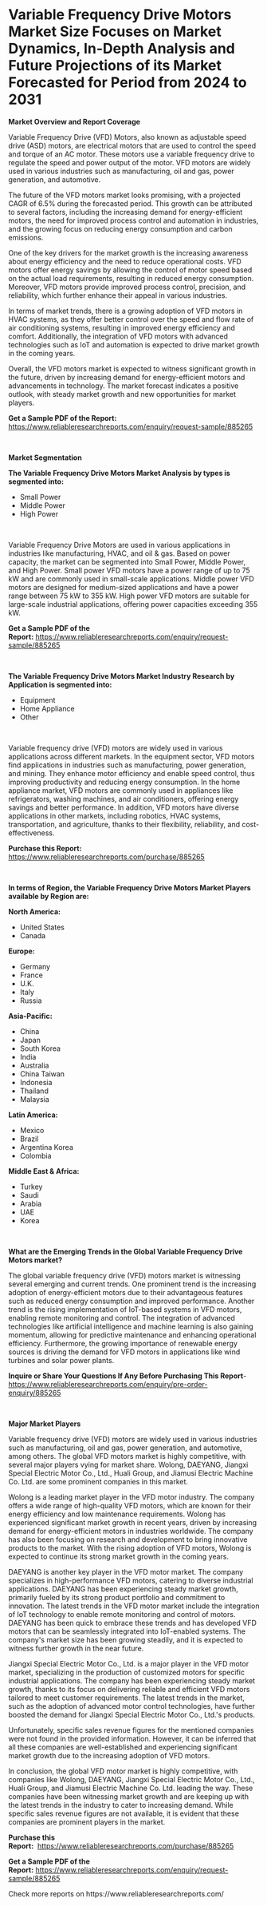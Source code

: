 <p><h1>Variable Frequency Drive Motors Market Size Focuses on Market Dynamics, In-Depth Analysis and Future Projections of its Market Forecasted for Period from 2024 to 2031</h1></p><p><strong>Market Overview and Report Coverage</strong></p>
<p><p>Variable Frequency Drive (VFD) Motors, also known as adjustable speed drive (ASD) motors, are electrical motors that are used to control the speed and torque of an AC motor. These motors use a variable frequency drive to regulate the speed and power output of the motor. VFD motors are widely used in various industries such as manufacturing, oil and gas, power generation, and automotive.</p><p>The future of the VFD motors market looks promising, with a projected CAGR of 6.5% during the forecasted period. This growth can be attributed to several factors, including the increasing demand for energy-efficient motors, the need for improved process control and automation in industries, and the growing focus on reducing energy consumption and carbon emissions.</p><p>One of the key drivers for the market growth is the increasing awareness about energy efficiency and the need to reduce operational costs. VFD motors offer energy savings by allowing the control of motor speed based on the actual load requirements, resulting in reduced energy consumption. Moreover, VFD motors provide improved process control, precision, and reliability, which further enhance their appeal in various industries.</p><p>In terms of market trends, there is a growing adoption of VFD motors in HVAC systems, as they offer better control over the speed and flow rate of air conditioning systems, resulting in improved energy efficiency and comfort. Additionally, the integration of VFD motors with advanced technologies such as IoT and automation is expected to drive market growth in the coming years.</p><p>Overall, the VFD motors market is expected to witness significant growth in the future, driven by increasing demand for energy-efficient motors and advancements in technology. The market forecast indicates a positive outlook, with steady market growth and new opportunities for market players.</p></p>
<p><strong>Get a Sample PDF of the Report:</strong> <a href="https://www.reliableresearchreports.com/enquiry/request-sample/885265">https://www.reliableresearchreports.com/enquiry/request-sample/885265</a></p>
<p>&nbsp;</p>
<p><strong>Market Segmentation</strong></p>
<p><strong>The Variable Frequency Drive Motors Market Analysis by types is segmented into:</strong></p>
<p><ul><li>Small Power</li><li>Middle Power</li><li>High Power</li></ul></p>
<p>&nbsp;</p>
<p><p>Variable Frequency Drive Motors are used in various applications in industries like manufacturing, HVAC, and oil & gas. Based on power capacity, the market can be segmented into Small Power, Middle Power, and High Power. Small power VFD motors have a power range of up to 75 kW and are commonly used in small-scale applications. Middle power VFD motors are designed for medium-sized applications and have a power range between 75 kW to 355 kW. High power VFD motors are suitable for large-scale industrial applications, offering power capacities exceeding 355 kW.</p></p>
<p><strong>Get a Sample PDF of the Report:</strong>&nbsp;<a href="https://www.reliableresearchreports.com/enquiry/request-sample/885265">https://www.reliableresearchreports.com/enquiry/request-sample/885265</a></p>
<p>&nbsp;</p>
<p><strong>The Variable Frequency Drive Motors Market Industry Research by Application is segmented into:</strong></p>
<p><ul><li>Equipment</li><li>Home Appliance</li><li>Other</li></ul></p>
<p>&nbsp;</p>
<p><p>Variable frequency drive (VFD) motors are widely used in various applications across different markets. In the equipment sector, VFD motors find applications in industries such as manufacturing, power generation, and mining. They enhance motor efficiency and enable speed control, thus improving productivity and reducing energy consumption. In the home appliance market, VFD motors are commonly used in appliances like refrigerators, washing machines, and air conditioners, offering energy savings and better performance. In addition, VFD motors have diverse applications in other markets, including robotics, HVAC systems, transportation, and agriculture, thanks to their flexibility, reliability, and cost-effectiveness.</p></p>
<p><strong>Purchase this Report:</strong>&nbsp; <a href="https://www.reliableresearchreports.com/purchase/885265">https://www.reliableresearchreports.com/purchase/885265</a></p>
<p>&nbsp;</p>
<p><strong>In terms of Region, the Variable Frequency Drive Motors Market Players available by Region are:</strong></p>
<p>
    <p> <strong> North America: </strong>
        <ul>
            <li>United States</li>
            <li>Canada</li>
        </ul>
        </p> 
    <p> <strong> Europe: </strong>
        <ul>
            <li>Germany</li>
            <li>France</li>
            <li>U.K.</li>
            <li>Italy</li>
            <li>Russia</li>
        </ul>
        </p> 
    <p> <strong> Asia-Pacific: </strong>
        <ul>
            <li>China</li>
            <li>Japan</li>
            <li>South Korea</li>
            <li>India</li>
            <li>Australia</li>
            <li>China Taiwan</li>
            <li>Indonesia</li>
            <li>Thailand</li>
            <li>Malaysia</li>
        </ul>
        </p> 
    <p> <strong> Latin America: </strong>
        <ul>
            <li>Mexico</li>
            <li>Brazil</li>
            <li>Argentina Korea</li>
            <li>Colombia</li>
        </ul>
        </p> 
    <p> <strong> Middle East & Africa: </strong>
        <ul>
            <li>Turkey</li>
            <li>Saudi</li>
            <li>Arabia</li>
            <li>UAE</li>
            <li>Korea</li>
        </ul>
    </p>
    </p>
<p>&nbsp;</p>
<p><strong>What are the Emerging Trends in the Global Variable Frequency Drive Motors market?</strong></p>
<p><p>The global variable frequency drive (VFD) motors market is witnessing several emerging and current trends. One prominent trend is the increasing adoption of energy-efficient motors due to their advantageous features such as reduced energy consumption and improved performance. Another trend is the rising implementation of IoT-based systems in VFD motors, enabling remote monitoring and control. The integration of advanced technologies like artificial intelligence and machine learning is also gaining momentum, allowing for predictive maintenance and enhancing operational efficiency. Furthermore, the growing importance of renewable energy sources is driving the demand for VFD motors in applications like wind turbines and solar power plants.</p></p>
<p><strong>Inquire or Share Your Questions If Any Before Purchasing This Report</strong>- <a href="https://www.reliableresearchreports.com/enquiry/pre-order-enquiry/885265">https://www.reliableresearchreports.com/enquiry/pre-order-enquiry/885265</a></p>
<p>&nbsp;</p>
<p><strong>Major Market Players</strong></p>
<p><p>Variable frequency drive (VFD) motors are widely used in various industries such as manufacturing, oil and gas, power generation, and automotive, among others. The global VFD motors market is highly competitive, with several major players vying for market share. Wolong, DAEYANG, Jiangxi Special Electric Motor Co., Ltd., Huali Group, and Jiamusi Electric Machine Co. Ltd. are some prominent companies in this market.</p><p>Wolong is a leading market player in the VFD motor industry. The company offers a wide range of high-quality VFD motors, which are known for their energy efficiency and low maintenance requirements. Wolong has experienced significant market growth in recent years, driven by increasing demand for energy-efficient motors in industries worldwide. The company has also been focusing on research and development to bring innovative products to the market. With the rising adoption of VFD motors, Wolong is expected to continue its strong market growth in the coming years.</p><p>DAEYANG is another key player in the VFD motor market. The company specializes in high-performance VFD motors, catering to diverse industrial applications. DAEYANG has been experiencing steady market growth, primarily fueled by its strong product portfolio and commitment to innovation. The latest trends in the VFD motor market include the integration of IoT technology to enable remote monitoring and control of motors. DAEYANG has been quick to embrace these trends and has developed VFD motors that can be seamlessly integrated into IoT-enabled systems. The company's market size has been growing steadily, and it is expected to witness further growth in the near future.</p><p>Jiangxi Special Electric Motor Co., Ltd. is a major player in the VFD motor market, specializing in the production of customized motors for specific industrial applications. The company has been experiencing steady market growth, thanks to its focus on delivering reliable and efficient VFD motors tailored to meet customer requirements. The latest trends in the market, such as the adoption of advanced motor control technologies, have further boosted the demand for Jiangxi Special Electric Motor Co., Ltd.'s products.</p><p>Unfortunately, specific sales revenue figures for the mentioned companies were not found in the provided information. However, it can be inferred that all these companies are well-established and experiencing significant market growth due to the increasing adoption of VFD motors.</p><p>In conclusion, the global VFD motor market is highly competitive, with companies like Wolong, DAEYANG, Jiangxi Special Electric Motor Co., Ltd., Huali Group, and Jiamusi Electric Machine Co. Ltd. leading the way. These companies have been witnessing market growth and are keeping up with the latest trends in the industry to cater to increasing demand. While specific sales revenue figures are not available, it is evident that these companies are prominent players in the market.</p></p>
<p><strong>Purchase this Report:</strong>&nbsp;&nbsp;<a href="https://www.reliableresearchreports.com/purchase/885265">https://www.reliableresearchreports.com/purchase/885265</a></p>
<p></p>
<p><strong>Get a Sample PDF of the Report:</strong>&nbsp;<a href="https://www.reliableresearchreports.com/enquiry/request-sample/885265">https://www.reliableresearchreports.com/enquiry/request-sample/885265</a></p>
<p>Check more reports on https://www.reliableresearchreports.com/</p>